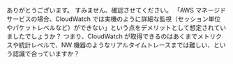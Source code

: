 ありがとうございます。
すみません、確認させてください。
「AWS マネージドサービスの場合、CloudWatch では実機のように詳細な監視（セッション単位やパケットレベルなど）ができない」という点をデメリットとして想定されていましたでしょうか？
つまり、CloudWatch が取得できるのはあくまでメトリクスや統計レベルで、NW 機器のようなリアルタイムトレースまでは難しい、という認識で合っていますか？

